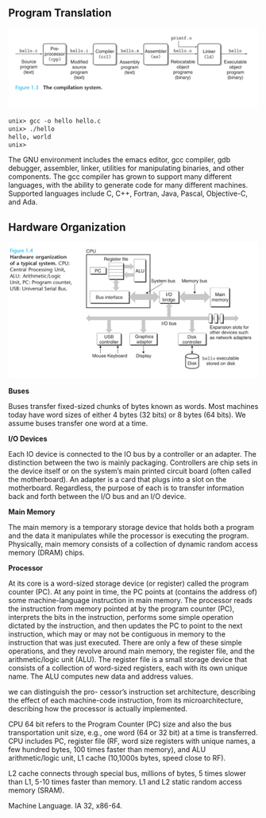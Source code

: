 ## Program Translation

![compilation system](compilation.system.png)

```shell
unix> gcc -o hello hello.c
unix> ./hello
hello, world
unix>
```
The GNU environment includes the emacs editor, gcc compiler, gdb debugger, assembler, linker, utilities for manipulating binaries, and other components. The gcc compiler has grown to support many different languages, with the ability to generate code for many different machines. Supported languages include C, C++, Fortran, Java, Pascal, Objective-C, and Ada.

## Hardware Organization

![hardware organization](hardware.organization.png)

**Buses**

Buses transfer fixed-sized chunks of bytes known as words. Most machines today have word sizes of either 4 bytes (32 bits) or 8 bytes (64 bits). We assume buses transfer one word at a time.

**I/O Devices**

Each IO device is connected to the IO bus by a controller or an adapter. The distinction between the two is mainly packaging. Controllers are chip sets in the device itself or on the system’s main printed circuit board (often called the motherboard). An adapter is a card that plugs into a slot on the motherboard. Regardless, the purpose of each is to transfer information back and forth between the I/O bus and an I/O device.

**Main Memory**

The main memory is a temporary storage device that holds both a program and the data it manipulates while the processor is executing the program. Physically, main memory consists of a collection of dynamic random access memory (DRAM) chips.

**Processor**

At its core is a word-sized storage device (or register) called the program counter (PC). At any point in time, the PC points at (contains the address of) some machine-language instruction in main memory. The processor reads the instruction from memory pointed at by the program counter (PC), interprets the bits in the instruction, performs some simple operation dictated by the instruction, and then updates the PC to point to the next instruction, which may or may not be contiguous in memory to the instruction that was just executed. There are only a few of these simple operations, and they revolve around main memory, the register file, and the arithmetic/logic unit (ALU). The register file is a small storage device that consists of a collection of word-sized registers, each with its own unique name. The ALU computes new data and address values.

we can distinguish the pro- cessor’s instruction set architecture, describing the effect of each machine-code instruction, from its microarchitecture, describing how the processor is actually implemented.

CPU 64 bit refers to the Program Counter (PC) size and also the bus transportation unit size, e.g., one word (64 or 32 bit) at a time is transferred. CPU includes PC, register file (RF, word size registers with unique names, a few hundred bytes, 100 times faster than memory), and ALU arithmetic/logic unit, L1 cache (10,1000s bytes, speed close to RF).

L2 cache connects through special bus, millions of bytes, 5 times slower than L1, 5-10 times faster than memory. L1 and L2 static random access memory (SRAM).

Machine Language. IA 32, x86-64.
